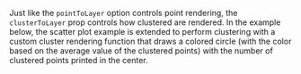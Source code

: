 Just like the `pointToLayer` option controls point rendering, the `clusterToLayer` prop controls how clustered are rendered. In the example below, the scatter plot example is extended to perform clustering with a custom cluster rendering function that draws a colored circle (with the color based on the average value of the clustered points) with the number of clustered points printed in the center.